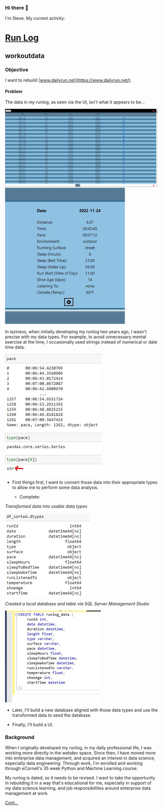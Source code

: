 ### Hi there 👋

<p>I'm Steve. My current activity:</p> 

# [Run Log](https://github.com/sbogucki12/workoutdata)

## workoutdata

### Objective

I want to rebuild [www.dailyrun.net](https://www.dailyrun.net/). 

#### Problem

The data in my runlog, as seen via the UI, isn't what it appears to be...

![runlogUI-original.jpg](https://raw.githubusercontent.com/sbogucki12/workoutdata/main/images/runlogUI-original.jpg "runlogUI-original.jpg")
![runlogUI-original-detail.jpg](https://raw.githubusercontent.com/sbogucki12/workoutdata/main/images/runlogUI-original-detail.jpg "runlogUI-original-detail.jpg")

In laziness, when initially developing my runlog two years ago, I wasn't precise with my data types.  For example, to avoid unnecessary mental exercise at the time, I occasionally used strings instead of numerical or date time data.  

![runlogUI-original.jpg](https://raw.githubusercontent.com/sbogucki12/workoutdata/main/images/data-problem-pace.jpg "data-problem-pace.jpg")

* First things first, I want to convert those data into their appropriate types to allow me to perform some data analysis. 

  * Complete: 

*Transformed data into usable data types*

![datatypes_transformed](https://raw.githubusercontent.com/sbogucki12/workoutdata/main/images/datatypes_transformed.jpg "datatypes_transformed.jpg")

*Created a local database and table via SQL Server Management Studio* 

![sql_table](https://raw.githubusercontent.com/sbogucki12/workoutdata/main/images/sql_table.jpg "sql_table.jpg")

* Later, I'll build a new database aligned with those data types and use the transformed data to seed the database.  

* Finally, I'll build a UI. 

### Background

When I originally developed my runlog, in my daily professional life, I was working more directly in the webdev space.  Since then, I have moved more into enterprise data management, and acquired an interest in data science, especially data engineering.  Through work, I'm enrolled and working through eCornell's 35 week Python and Machine Learning course.  

My runlog is dated, so it needs to be revised.  I want to take the opportunity in rebuilding it in a way that's educational for me, especially in support of my data science learning, and job responsibilities around enterprise data management at work.  

[Cont...](https://github.com/sbogucki12/workoutdata)
  
